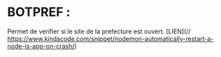 # BOTPREF :
Permet de verifier si le site de la prefecture est ouvert.
[LIEN](// https://www.kindacode.com/snippet/nodemon-automatically-restart-a-node-js-app-on-crash/)